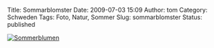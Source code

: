 Title: Sommarblomster
Date: 2009-07-03 15:09
Author: tom
Category: Schweden
Tags: Foto, Natur, Sommer
Slug: sommarblomster
Status: published

[![Sommerblumen](http://www.fiket.de/pic/sommarblomster_s.jpg "Sommerblumen")](http://www.fiket.de/pic/sommarblomster_l.jpg)

